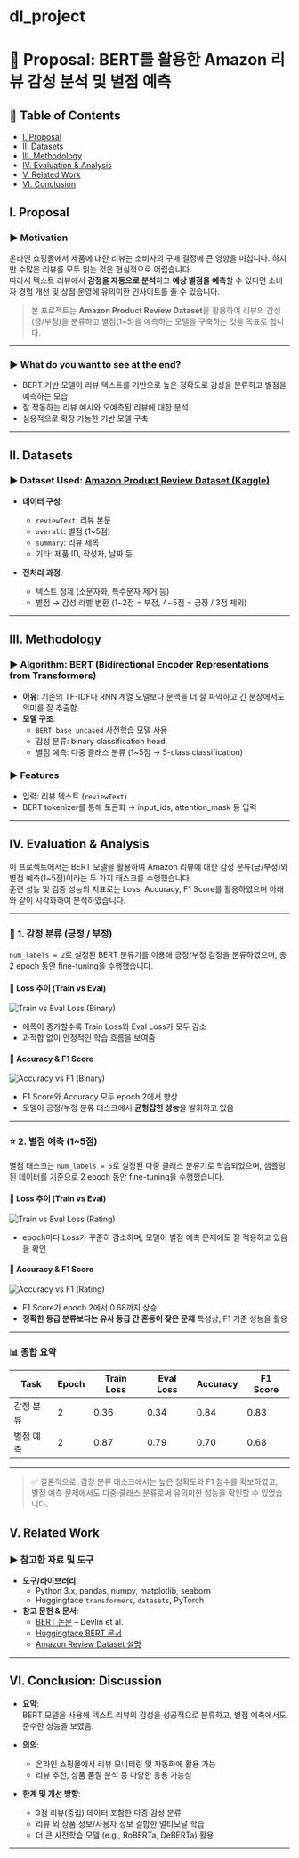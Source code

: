 # dl_project
# 📝 Proposal: BERT를 활용한 Amazon 리뷰 감성 분석 및 별점 예측

## 📑 Table of Contents

- [I. Proposal](#i-proposal)
- [II. Datasets](#ii-datasets)
- [III. Methodology](#iii-methodology)
- [IV. Evaluation & Analysis](#iv-evaluation--analysis)
- [V. Related Work](#v-related-work-eg-existing-studies)
- [VI. Conclusion](#vi-conclusion-discussion)

## I. Proposal

### ▶ Motivation

온라인 쇼핑몰에서 제품에 대한 리뷰는 소비자의 구매 결정에 큰 영향을 미칩니다. 하지만 수많은 리뷰를 모두 읽는 것은 현실적으로 어렵습니다.  
따라서 텍스트 리뷰에서 **감정을 자동으로 분석**하고 **예상 별점을 예측**할 수 있다면 소비자 경험 개선 및 상점 운영에 유의미한 인사이트를 줄 수 있습니다.

> 본 프로젝트는 **Amazon Product Review Dataset**을 활용하여 리뷰의 감성(긍/부정)을 분류하고 별점(1~5)을 예측하는 모델을 구축하는 것을 목표로 합니다.

---

### ▶ What do you want to see at the end?

- BERT 기반 모델이 리뷰 텍스트를 기반으로 높은 정확도로 감성을 분류하고 별점을 예측하는 모습
- 잘 작동하는 리뷰 예시와 오예측된 리뷰에 대한 분석
- 실용적으로 확장 가능한 기반 모델 구축

---

## II. Datasets

### ▶ Dataset Used: [Amazon Product Review Dataset (Kaggle)](https://www.kaggle.com/datasets/bittlingmayer/amazonreviews)

- **데이터 구성**:  
  - `reviewText`: 리뷰 본문  
  - `overall`: 별점 (1~5점)  
  - `summary`: 리뷰 제목  
  - 기타: 제품 ID, 작성자, 날짜 등

- **전처리 과정**:  
  - 텍스트 정제 (소문자화, 특수문자 제거 등)  
  - 별점 → 감성 라벨 변환 (1~2점 = 부정, 4~5점 = 긍정 / 3점 제외)

---

## III. Methodology

### ▶ Algorithm: BERT (Bidirectional Encoder Representations from Transformers)

- **이유**: 기존의 TF-IDF나 RNN 계열 모델보다 문맥을 더 잘 파악하고 긴 문장에서도 의미를 잘 추출함  
- **모델 구조**:
  - `BERT base uncased` 사전학습 모델 사용
  - 감성 분류: binary classification head
  - 별점 예측: 다중 클래스 분류 (1~5점 → 5-class classification)

### ▶ Features
- 입력: 리뷰 텍스트 (`reviewText`)
- BERT tokenizer를 통해 토큰화 → input_ids, attention_mask 등 입력

---

## IV. Evaluation & Analysis

이 프로젝트에서는 BERT 모델을 활용하여 Amazon 리뷰에 대한 감정 분류(긍/부정)와 별점 예측(1~5점)이라는 두 가지 태스크를 수행했습니다.  
훈련 성능 및 검증 성능의 지표로는 Loss, Accuracy, F1 Score를 활용하였으며 아래와 같이 시각화하여 분석하였습니다.

---

### 📘 1. 감정 분류 (긍정 / 부정)

`num_labels = 2`로 설정된 BERT 분류기를 이용해 긍정/부정 감정을 분류하였으며, 총 2 epoch 동안 fine-tuning을 수행했습니다.

#### 🔹 Loss 추이 (Train vs Eval)

![Train vs Eval Loss (Binary)](./images/binary_loss.png)

- 에폭이 증가할수록 Train Loss와 Eval Loss가 모두 감소
- 과적합 없이 안정적인 학습 흐름을 보여줌

#### 🔹 Accuracy & F1 Score

![Accuracy vs F1 (Binary)](./images/binary_score.png)

- F1 Score와 Accuracy 모두 epoch 2에서 향상
- 모델이 긍정/부정 분류 태스크에서 **균형잡힌 성능**을 발휘하고 있음

---

### ⭐ 2. 별점 예측 (1~5점)

별점 태스크는 `num_labels = 5`로 설정된 다중 클래스 분류기로 학습되었으며, 샘플링된 데이터를 기준으로 2 epoch 동안 fine-tuning을 수행했습니다.

#### 🔹 Loss 추이 (Train vs Eval)

![Train vs Eval Loss (Rating)](./images/rating_loss.png)

- epoch마다 Loss가 꾸준히 감소하며, 모델이 별점 예측 문제에도 잘 적응하고 있음을 확인

#### 🔹 Accuracy & F1 Score

![Accuracy vs F1 (Rating)](./images/rating_score.png)

- F1 Score가 epoch 2에서 0.68까지 상승
- **정확한 등급 분류보다는 유사 등급 간 혼동이 잦은 문제** 특성상, F1 기준 성능을 활용

---

### 📊 종합 요약

| Task         | Epoch | Train Loss | Eval Loss | Accuracy | F1 Score |
|--------------|-------|------------|-----------|----------|----------|
| 감정 분류     | 2     | 0.36       | 0.34      | 0.84     | 0.83     |
| 별점 예측     | 2     | 0.87       | 0.79      | 0.70     | 0.68     |

---

> ✅ 결론적으로, 감정 분류 태스크에서는 높은 정확도와 F1 점수를 확보하였고,  
> 별점 예측 문제에서도 다중 클래스 분류로써 유의미한 성능을 확인할 수 있었습니다.


## V. Related Work

### ▶ 참고한 자료 및 도구

- **도구/라이브러리**:
  - Python 3.x, pandas, numpy, matplotlib, seaborn
  - Huggingface `transformers`, `datasets`, PyTorch
- **참고 문헌 & 문서**:
  - [BERT 논문](https://arxiv.org/abs/1810.04805) – Devlin et al.
  - [Huggingface BERT 문서](https://huggingface.co/transformers/)
  - [Amazon Review Dataset 설명](https://www.kaggle.com/datasets/bittlingmayer/amazonreviews)

---

## VI. Conclusion: Discussion

- **요약**:  
  BERT 모델을 사용해 텍스트 리뷰의 감성을 성공적으로 분류하고, 별점 예측에서도 준수한 성능을 보였음.

- **의의**:  
  - 온라인 쇼핑몰에서 리뷰 모니터링 및 자동화에 활용 가능
  - 리뷰 추천, 상품 품질 분석 등 다양한 응용 가능성

- **한계 및 개선 방향**:
  - 3점 리뷰(중립) 데이터 포함한 다중 감성 분류
  - 리뷰 외 상품 정보/사용자 정보 결합한 멀티모달 학습
  - 더 큰 사전학습 모델 (e.g., RoBERTa, DeBERTa) 활용

---

